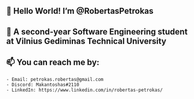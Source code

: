 ## 👋 Hello World! I’m @RobertasPetrokas ##

## 🌱 A second-year Software Engineering student at Vilnius Gediminas Technical University ##

## 📫 You can reach me by: ##

    - Email: petrokas.robertas@gmail.com 
    - Discord: Makantoshas#2110
    - LinkedIn: https://www.linkedin.com/in/robertas-petrokas/
  
